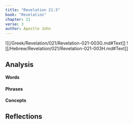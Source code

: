 ```yaml
---
title: "Revelation 21:3"
book: "Revelation"
chapter: 21
verse: 3
author: Apostle John
---
```

![[/Greek/Revelation/021/Revelation-021-003G.md#Text]]
![[/Hebrew/Revelation/021/Revelation-021-003H.md#Text]]

## Analysis

#### Words

#### Phrases

#### Concepts

## Reflections
